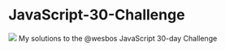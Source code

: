 # JavaScript-30-Challenge


![](https://javascript30.com/images/JS3-social-share.png)
My solutions to the @wesbos JavaScript 30-day Challenge 
